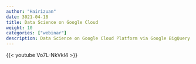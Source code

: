 ```yaml
---
author: "Hairizuan"
date: 3021-04-18
title: Data Science on Google Cloud
weight: 10
categories: ["webinar"]
description: Data Science on Google Cloud Platform via Google BigQuery and expectations of artificial intelligence in the future
---
```


{{< youtube Vo7L-NkVkl4 >}}